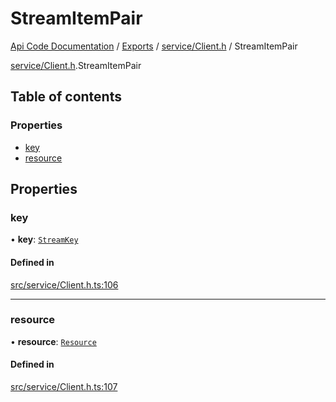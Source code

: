 # StreamItemPair
 
[Api Code Documentation](../README.md) / [Exports](../modules.md) / [service/Client.h](../modules/service_Client_h.md) / StreamItemPair

[service/Client.h](../modules/service_Client_h.md).StreamItemPair

## Table of contents

### Properties

- [key](service_Client_h.StreamItemPair.md#key)
- [resource](service_Client_h.StreamItemPair.md#resource)

## Properties

### key

• **key**: [`StreamKey`](../modules/service_Client_h.md#streamkey)

#### Defined in

[src/service/Client.h.ts:106](https://github.com/openkfw/TruBudget/blob/95e6f8a/api/src/service/Client.h.ts#L106)

___

### resource

• **resource**: [`Resource`](service_Client_h.Resource.md)

#### Defined in

[src/service/Client.h.ts:107](https://github.com/openkfw/TruBudget/blob/95e6f8a/api/src/service/Client.h.ts#L107)
